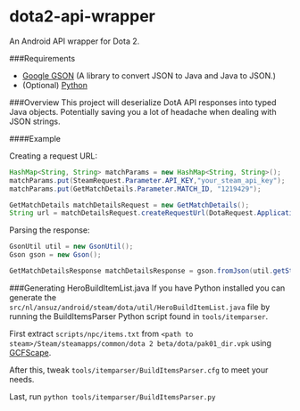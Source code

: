 dota2-api-wrapper
=================

An Android API wrapper for Dota 2.

###Requirements
* [Google GSON](http://code.google.com/p/google-gson/) (A library to convert JSON to Java and Java to JSON.)
* (Optional) [Python](http://python.org/)

###Overview
This project will deserialize DotA API responses into typed Java objects. Potentially saving you a lot of headache when dealing with JSON strings.

####Example

Creating a request URL:
```java
HashMap<String, String> matchParams = new HashMap<String, String>();
matchParams.put(SteamRequest.Parameter.API_KEY,"your_steam_api_key");
matchParams.put(GetMatchDetails.Parameter.MATCH_ID, "1219429");

GetMatchDetails matchDetailsRequest = new GetMatchDetails();
String url = matchDetailsRequest.createRequestUrl(DotaRequest.ApplicationID.BETA, matchParams);
```

Parsing the response:
```java
GsonUtil util = new GsonUtil();
Gson gson = new Gson();

GetMatchDetailsResponse matchDetailsResponse = gson.fromJson(util.getStrippedResult(matchDetailsResponse), GetMatchDetailsResponse.class);
```

###Generating HeroBuildItemList.java
If you have Python installed you can generate the `src/nl/ansuz/android/steam/dota/util/HeroBuildItemList.java` file by running the BuildItemsParser Python script found in `tools/itemparser`.

First extract `scripts/npc/items.txt` from `<path to steam>/Steam/steamapps/common/dota 2 beta/dota/pak01_dir.vpk` using [GCFScape](http://nemesis.thewavelength.net/index.php?p=26).

After this, tweak `tools/itemparser/BuildItemsParser.cfg` to meet your needs.

Last, run `python tools/itemparser/BuildItemsParser.py`